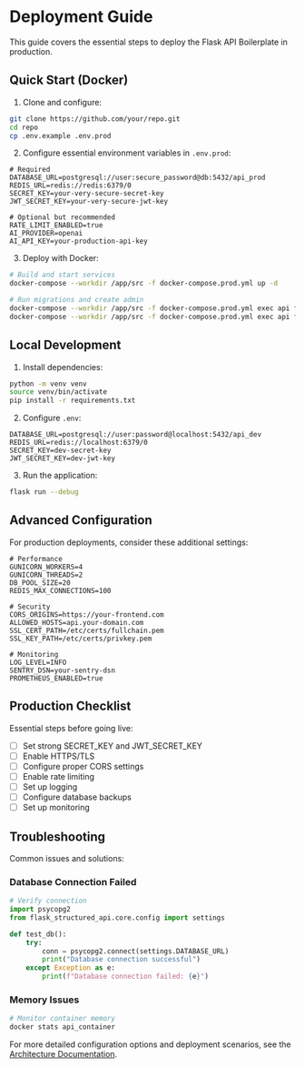 # Deployment Guide

This guide covers the essential steps to deploy the Flask API Boilerplate in production.

## Quick Start (Docker)

1. Clone and configure:
```bash
git clone https://github.com/your/repo.git
cd repo
cp .env.example .env.prod
```

2. Configure essential environment variables in `.env.prod`:
```env
# Required
DATABASE_URL=postgresql://user:secure_password@db:5432/api_prod
REDIS_URL=redis://redis:6379/0
SECRET_KEY=your-very-secure-secret-key
JWT_SECRET_KEY=your-very-secure-jwt-key

# Optional but recommended
RATE_LIMIT_ENABLED=true
AI_PROVIDER=openai
AI_API_KEY=your-production-api-key
```

3. Deploy with Docker:
```bash
# Build and start services
docker-compose --workdir /app/src -f docker-compose.prod.yml up -d

# Run migrations and create admin
docker-compose --workdir /app/src -f docker-compose.prod.yml exec api flask db upgrade
docker-compose --workdir /app/src -f docker-compose.prod.yml exec api flask users create-admin
```

## Local Development

1. Install dependencies:
```bash
python -m venv venv
source venv/bin/activate
pip install -r requirements.txt
```

2. Configure `.env`:
```env
DATABASE_URL=postgresql://user:password@localhost:5432/api_dev
REDIS_URL=redis://localhost:6379/0
SECRET_KEY=dev-secret-key
JWT_SECRET_KEY=dev-jwt-key
```

3. Run the application:
```bash
flask run --debug
```

## Advanced Configuration

For production deployments, consider these additional settings:

```env
# Performance
GUNICORN_WORKERS=4
GUNICORN_THREADS=2
DB_POOL_SIZE=20
REDIS_MAX_CONNECTIONS=100

# Security
CORS_ORIGINS=https://your-frontend.com
ALLOWED_HOSTS=api.your-domain.com
SSL_CERT_PATH=/etc/certs/fullchain.pem
SSL_KEY_PATH=/etc/certs/privkey.pem

# Monitoring
LOG_LEVEL=INFO
SENTRY_DSN=your-sentry-dsn
PROMETHEUS_ENABLED=true
```

## Production Checklist

Essential steps before going live:

- [ ] Set strong SECRET_KEY and JWT_SECRET_KEY
- [ ] Enable HTTPS/TLS
- [ ] Configure proper CORS settings
- [ ] Enable rate limiting
- [ ] Set up logging
- [ ] Configure database backups
- [ ] Set up monitoring

## Troubleshooting

Common issues and solutions:

### Database Connection Failed
```python
# Verify connection
import psycopg2
from flask_structured_api.core.config import settings

def test_db():
    try:
        conn = psycopg2.connect(settings.DATABASE_URL)
        print("Database connection successful")
    except Exception as e:
        print(f"Database connection failed: {e}")
```

### Memory Issues
```bash
# Monitor container memory
docker stats api_container
```

For more detailed configuration options and deployment scenarios, see the [Architecture Documentation](../architecture/README.md).